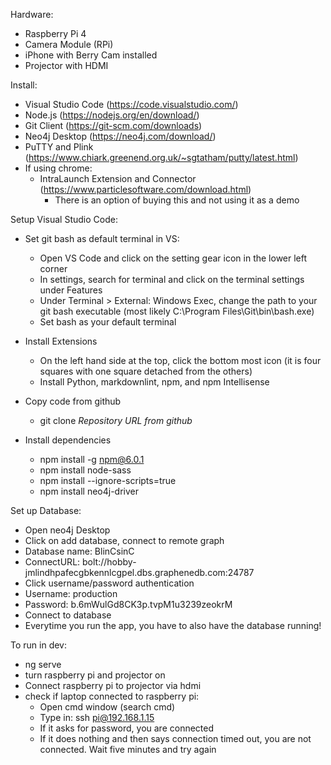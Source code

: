Hardware:
 - Raspberry Pi 4
 - Camera Module (RPi)
 - iPhone with Berry Cam installed
 - Projector with HDMI 

Install:
 - Visual Studio Code (https://code.visualstudio.com/)
 - Node.js (https://nodejs.org/en/download/)
 - Git Client (https://git-scm.com/downloads)
 - Neo4j Desktop (https://neo4j.com/download/)
 - PuTTY and Plink (https://www.chiark.greenend.org.uk/~sgtatham/putty/latest.html)
 - If using chrome:
   - IntraLaunch Extension and Connector (https://www.particlesoftware.com/download.html)
     * There is an option of buying this and not using it as a demo 

Setup Visual Studio Code:
 * Set git bash as default terminal in VS:
    - Open VS Code and click on the setting gear icon in the lower left corner
    - In settings, search for terminal and click on the terminal settings under Features
    - Under Terminal > External: Windows Exec, change the path to your git bash executable (most likely C:\Program Files\Git\bin\bash.exe)
    - Set bash as your default terminal

 * Install Extensions
   - On the left hand side at the top, click the bottom most icon (it is four squares with one square detached from the others)
   - Install Python, markdownlint, npm, and npm Intellisense 
   
 * Copy code from github
    - git clone *Repository URL from github*

 * Install dependencies
    - npm install -g npm@6.0.1
    - npm install node-sass
    - npm install --ignore-scripts=true
    - npm install neo4j-driver

Set up Database:
  - Open neo4j Desktop
  - Click on add database, connect to remote graph
  - Database name: BlinCsinC
  - ConnectURL: bolt://hobby-jmlindhpafecgbkennlcgpel.dbs.graphenedb.com:24787
  - Click username/password authentication
  - Username: production
  - Password: b.6mWulGd8CK3p.tvpM1u3239zeokrM
  - Connect to database
  - Everytime you run the app, you have to also have the database running!

 To run in dev:
  - ng serve
  - turn raspberry pi and projector on
  - Connect raspberry pi to projector via hdmi
  - check if laptop connected to raspberry pi:
    - Open cmd window (search cmd)
    - Type in: ssh pi@192.168.1.15
    - If it asks for password, you are connected
    - If it does nothing and then says connection timed out, you are not connected. Wait five minutes and try again
